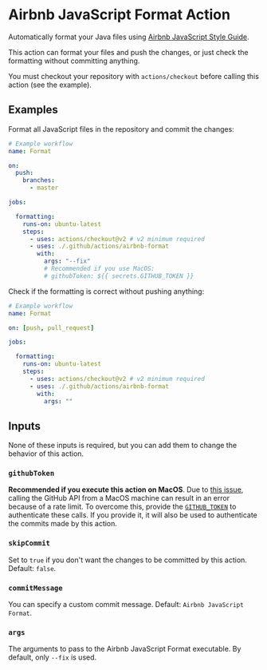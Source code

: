 # Airbnb JavaScript Format Action

Automatically format your Java files using [Airbnb JavaScript Style Guide](https://github.com/airbnb/javascript).

This action can format your files and push the changes, or just check the formatting without committing anything.

You must checkout your repository with `actions/checkout` before calling this action (see the example).

## Examples

Format all JavaScript files in the repository and commit the changes:

```yml
# Example workflow
name: Format

on:
  push:
    branches:
      - master

jobs:

  formatting:
    runs-on: ubuntu-latest
    steps:
      - uses: actions/checkout@v2 # v2 minimum required
      - uses: ./.github/actions/airbnb-format
        with:
          args: "--fix"
          # Recommended if you use MacOS:
          # githubToken: ${{ secrets.GITHUB_TOKEN }}
```

Check if the formatting is correct without pushing anything:

```yml
# Example workflow
name: Format

on: [push, pull_request]

jobs:

  formatting:
    runs-on: ubuntu-latest
    steps:
      - uses: actions/checkout@v2 # v2 minimum required
      - uses: ./.github/actions/airbnb-format
        with:
          args: ""
```

## Inputs

None of these inputs is required, but you can add them to change the behavior of this action.

### `githubToken`

**Recommended if you execute this action on MacOS**. Due to [this issue](https://github.com/actions/virtual-environments/issues/602), calling the GitHub API from a MacOS machine can result in an error because of a rate limit. To overcome this, provide the [`GITHUB_TOKEN`](https://docs.github.com/en/actions/configuring-and-managing-workflows/authenticating-with-the-github_token) to authenticate these calls. If you provide it, it will also be used to authenticate the commits made by this action.

### `skipCommit`

Set to `true` if you don't want the changes to be committed by this action. Default: `false`.

### `commitMessage`

You can specify a custom commit message. Default: `Airbnb JavaScript Format`.

### `args`

The arguments to pass to the Airbnb JavaScript Format executable.
By default, only `--fix` is used.